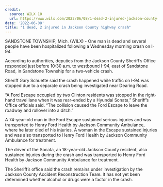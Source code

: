```yaml
---
credit:
  source: WILX 10
  url: https://www.wilx.com/2022/06/08/1-dead-2-injured-jackson-county-highway-crash/
date: '2022-06-08'
title: "1 dead, 2 injured in Jackson County highway crash"
---
```

SANDSTONE TOWNSHIP, Mich. (WILX) - One man is dead and several people have been hospitalized following a Wednesday morning crash on I-94.

According to authorities, deputies from the Jackson County Sheriff’s Office responded just before 10:30 a.m. to westbound I-94, east of Sandstone Road, in Sandstone Township for a two-vehicle crash.

Sheriff Gary Schuette said the crash happened while traffic on I-94 was stopped due to a separate crash being investigated near Dearing Road.

“A Ford Escape occupied by two Clinton residents was stopped in the right-hand travel lane when it was rear-ended by a Hyundai Sonata,” Sheriff’s Office officials said. “The collision caused the Ford Escape to leave the roadway and rollover into a ditch.”

A 74-year-old man in the Ford Escape sustained serious injuries and was transported to Henry Ford Health by Jackson Community Ambulance, where he later died of his injuries. A woman in the Escape sustained injuries and was also transported to Henry Ford Health by Jackson Community Ambulance for treatment.

The driver of the Sonata, an 18-year-old Jackson County resident, also sustained injuries during the crash and was transported to Henry Ford Health by Jackson Community Ambulance for treatment.

The Sheriff’s office said the crash remains under investigation by the Jackson County Accident Reconstruction Team. It has not yet been determined whether alcohol or drugs were a factor in the crash.
